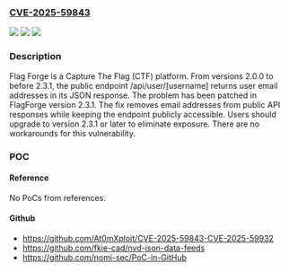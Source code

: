 ### [CVE-2025-59843](https://cve.mitre.org/cgi-bin/cvename.cgi?name=CVE-2025-59843)
![](https://img.shields.io/static/v1?label=Product&message=flagForge&color=blue)
![](https://img.shields.io/static/v1?label=Version&message=%3E%3D%202.0.0%2C%20%3C%202.3.1%20&color=brightgreen)
![](https://img.shields.io/static/v1?label=Vulnerability&message=CWE-359%3A%20Exposure%20of%20Private%20Personal%20Information%20to%20an%20Unauthorized%20Actor&color=brightgreen)

### Description

Flag Forge is a Capture The Flag (CTF) platform. From versions 2.0.0 to before 2.3.1, the public endpoint /api/user/[username] returns user email addresses in its JSON response. The problem has been patched in FlagForge version 2.3.1. The fix removes email addresses from public API responses while keeping the endpoint publicly accessible. Users should upgrade to version 2.3.1 or later to eliminate exposure. There are no workarounds for this vulnerability.

### POC

#### Reference
No PoCs from references.

#### Github
- https://github.com/At0mXploit/CVE-2025-59843-CVE-2025-59932
- https://github.com/fkie-cad/nvd-json-data-feeds
- https://github.com/nomi-sec/PoC-in-GitHub

